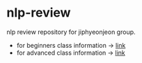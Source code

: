 # nlp-review
nlp review repository for jiphyeonjeon group.

- for beginners class information -> <a href = "./Beginners/README.md">link</a><br>
- for advanced class information -> <a href = "./Advanced/README.md">link</a>
